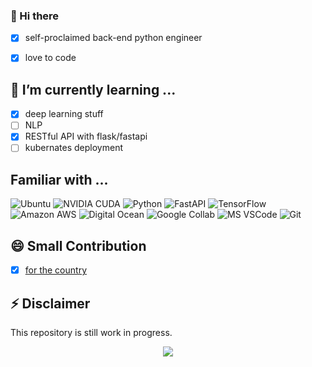 ### 👋 Hi there 

- [x] self-proclaimed back-end python engineer
- [x] love to code


## 🌱 I’m currently learning ...

- [x] deep learning stuff
- [ ] NLP
- [x] RESTful API with flask/fastapi
- [ ] kubernates deployment

## Familiar with ...

![Ubuntu](https://img.shields.io/badge/Ubuntu-E95420?style=for-the-badge&logo=ubuntu&logoColor=white)
![NVIDIA CUDA](https://img.shields.io/badge/NVIDIA-CUDA0?style=for-the-badge&logo=nvidia&logoColor=white)
![Python](https://img.shields.io/badge/Python-3776AB?style=for-the-badge&logo=python&logoColor=white)
![FastAPI](https://img.shields.io/badge/fastapi-685EA9?style=for-the-badge&logo=viber&logoColor=white)
![TensorFlow](https://img.shields.io/badge/TensorFlow-FF6F00?style=for-the-badge&logo=tensorflow&logoColor=white)
![Amazon AWS](https://img.shields.io/badge/Amazon_AWS-FF9900?style=for-the-badge&logo=amazonaws&logoColor=white)
![Digital Ocean](https://img.shields.io/badge/Digital_Ocean-0080FF?style=for-the-badge&logo=DigitalOcean&logoColor=white)
![Google Collab](https://img.shields.io/badge/Colab-F9AB00?style=for-the-badge&logo=googlecolab&color=525252)
![MS VSCode](https://img.shields.io/badge/Visual_Studio_Code-0078D4?style=for-the-badge&logo=visual%20studio%20code&logoColor=white)
![Git](https://img.shields.io/badge/GIT-E44C30?style=for-the-badge&logo=git&logoColor=white)


## 😄 Small Contribution
- [x] [for the country](https://www.hpcg-benchmark.org/custom/index.html?lid=155&slid=303#Twistcode)


## ⚡ Disclaimer

This repository is still work in progress.

<p align="center">
  <img src="https://github-readme-stats.vercel.app/api?username=knabenphysik&show_icons=true&theme=dracula&hide=issues&count_private=true">
</p>
